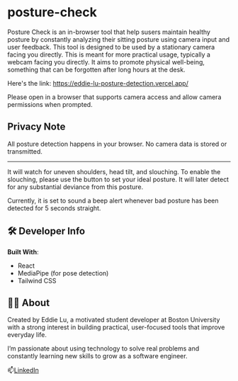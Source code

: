 # posture-check
Posture Check is an in-browser tool that help susers maintain healthy posture by constantly analyzing their sitting posture using camera input and user feedback. This tool is designed to be used by a stationary camera facing you directly. This is meant for more practical usage, typically a webcam facing you directly. It aims to promote physical well-being, something that can be forgotten after long hours at the desk. 

Here's the link: https://eddie-lu-posture-detection.vercel.app/

Please open in a browser that supports camera access and allow camera permissions when prompted.

## Privacy Note

All posture detection happens in your browser. No camera data is stored or transmitted.

---

It will watch for uneven shoulders, head tilt, and slouching. To enable the slouching, please use the button to set your ideal posture. It will later detect for any substantial deviance from this posture.

Currently, it is set to sound a beep alert whenever bad posture has been detected for 5 seconds straight. 

## 🛠️ Developer Info

**Built With**:
- React
- MediaPipe (for pose detection)
- Tailwind CSS

## 🙋‍♂️ About

Created by Eddie Lu, a motivated student developer at Boston University with a strong interest in building practical, user-focused tools that improve everyday life.  

I’m passionate about using technology to solve real problems and constantly learning new skills to grow as a software engineer.

📫[LinkedIn](https://www.linkedin.com/in/eddie-lu-341439289/)